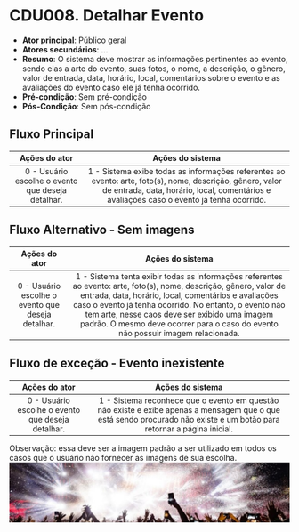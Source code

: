 # CDU008. Detalhar Evento

- **Ator principal**: Público geral
- **Atores secundários**: ...	 
- **Resumo**: O sistema deve mostrar as informações pertinentes ao evento, sendo elas a arte do evento, suas fotos, o nome, a descrição, o gênero, valor de entrada, data, horário, local, comentários sobre o evento e as avaliações do evento caso ele já tenha ocorrido. 
- **Pré-condição**: Sem pré-condição
- **Pós-Condição**: Sem pós-condição

## Fluxo Principal
| Ações do ator | Ações do sistema |
| :-----------------: | :-----------------: | 
| 0 - Usuário escolhe o evento que deseja detalhar. | 1 - Sistema exibe todas as informações referentes ao evento: arte, foto(s), nome, descrição, gênero, valor de entrada, data, horário, local, comentários e avaliações caso o evento já tenha ocorrido. |

## Fluxo Alternativo - Sem imagens
| Ações do ator | Ações do sistema |
| :-----------------: | :-----------------: | 
| 0 - Usuário escolhe o evento que deseja detalhar. | 1 - Sistema tenta exibir todas as informações referentes ao evento: arte, foto(s), nome, descrição, gênero, valor de entrada, data, horário, local, comentários e avaliações caso o evento já tenha ocorrido. No entanto, o evento não tem arte, nesse caos deve ser exibido uma imagem padrão. O mesmo deve ocorrer para o caso do evento não possuir imagem relacionada. |

## Fluxo de exceção - Evento inexistente
| Ações do ator | Ações do sistema |
| :-----------------: | :-----------------: | 
| 0 - Usuário escolhe o evento que deseja detalhar. | 1 - Sistema reconhece que o evento em questão não existe e exibe apenas a mensagem que o que está sendo procurado não existe e um botão para retornar a página inicial. |

Observação: essa deve ser a imagem padrão a ser utilizado em todos os casos que o usuário não fornecer as imagens de sua escolha. ![Page Principal](padrao.jpg)